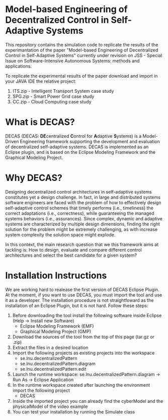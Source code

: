 # Model-based Engineering of Decentralized Control in Self-Adaptive Systems
This repository contains the simulation code to replicate the results of the experimantation of the paper "Model-based Engineering of Decentralized Control in Self-Adaptive Systems" currently under revision on JSS - Special Issue on Software-Intensive Autonomous Systems: methods and applications.

To replicate the experimental results of the paper download and import in your JAVA IDE the relative project:

1. ITS.zip - Intelligent Transport System case study
2. SPG.zip - Smart Power Grid case study
3. CC.zip - Cloud Computing case study

# What is DECAS?
DECAS (DECAS: **DE**centralized **C**ontrol for **A**daptive **S**ystems) is a Model-Driven Engineering framework supporting the development and evaluation of decentralized self-adaptive systems. DECAS is implemented as an Eclipse plugin, and is based on the Eclipse Modeling Framework and the Graphical Modeling Project.

# Why DECAS?
Designing decentralized control architectures in self-adaptive systems constitutes yet a design challenge. In fact, in large and distributed systems software engineers are faced with the problem of how to effectively design self-adaptive control schemes that timely performs (i.e., timeliness) the correct adaptations (i.e., correctness), while guaranteeing the managed systems behaviors (i.e., assurances). Since complex, dynamic and adaptive systems are characterized by multiple design dimensions, finding the right solution for the problem might be extremely challenging, as with increase system complexity the solution space might explode.

In this context, the main research question that we this framework aims at tackling is:  How to design, evaluate and compare different control architectures and select the best candidate for a given system?

# Installation Instructions
We are working hard to realease the first version of DECAS Eclipse Plugin. At the moment, if you want to use DECAS, you must import the tool and use it as a developer. The installation procedure is not straightfoward as the installation of an Eclipse Plugin, but it is not hard. Follow these steps:

1. Before downloading the tool install the following software inside Eclipse (Help -> Install new Software)
   * Eclipse Modeling Framework (EMF)
   * Graphical Modeling Project (GMP)
2. Download the sources of the tool from the top of this page (tar.gz or .zip)
3. Extract the files in a desired location
4. Import the following projects as existing projects into the workspace
   * se.lnu.decentralizedPattern
   * se.lnu.decentralizedPattern.diagram
   * se.lnu.decentralizedPattern.edit
5. Launch the runtime workspace: se.lnu.decentralizedPattern.diagram -> Run As -> Eclipse Application
6. In the runtime workspace created after launching the environment import the following project
   * DECAS
7. Inside the imported project you can already find the cyberModel and the physicalModel of the video example
8. You can test your installation by running the Simulate class

